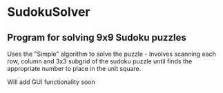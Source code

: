 # SudokuSolver
## Program for solving 9x9 Sudoku puzzles

Uses the "Simple" algorithm to solve the puzzle - Involves scanning each row, column and 3x3 subgrid of the sudoku
puzzle until finds the appropriate number to place in the unit square.

Will add GUI functionality soon
